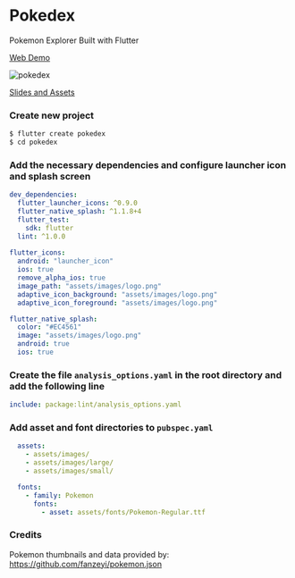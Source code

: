 # Pokedex

Pokemon Explorer Built with Flutter

[Web Demo](https://pokedexweb.surge.sh/)

![pokedex](https://user-images.githubusercontent.com/26859947/121121983-9f148c80-c7ee-11eb-897c-f29a695354f5.png)


[Slides and Assets](https://drive.google.com/drive/folders/1h07GH35LMcRwXVf6Ihk6t4dFN8yLBQ47?usp=sharing)
<br/>

### Create new project

```bash
$ flutter create pokedex
$ cd pokedex
```

### Add the necessary dependencies and configure launcher icon and splash screen

```yaml
dev_dependencies:
  flutter_launcher_icons: ^0.9.0
  flutter_native_splash: ^1.1.8+4
  flutter_test:
    sdk: flutter
  lint: ^1.0.0
 
flutter_icons:
  android: "launcher_icon"
  ios: true
  remove_alpha_ios: true
  image_path: "assets/images/logo.png"
  adaptive_icon_background: "assets/images/logo.png"
  adaptive_icon_foreground: "assets/images/logo.png"

flutter_native_splash:
  color: "#EC4561"
  image: "assets/images/logo.png"
  android: true
  ios: true
```

### Create the file `analysis_options.yaml` in the root directory and add the following line

```yaml
include: package:lint/analysis_options.yaml
```

### Add asset and font directories to `pubspec.yaml`

```yaml
  assets:
    - assets/images/
    - assets/images/large/
    - assets/images/small/

  fonts:
    - family: Pokemon
      fonts:
        - asset: assets/fonts/Pokemon-Regular.ttf
```

### Credits

Pokemon thumbnails and data provided by: https://github.com/fanzeyi/pokemon.json
